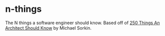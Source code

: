 # n-things
The N things a software engineer should know. Based off of [250 Things An Architect Should Know]( [https://www.readingdesign.org/250-things) by Michael Sorkin.
